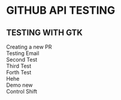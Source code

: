 # GITHUB API TESTING

## TESTING WITH GTK
Creating a new PR  
Testing Email  
Second Test  
Third Test  
Forth Test  
Hehe  
Demo new  
Control Shift
